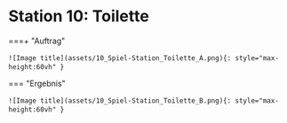 
# Station 10: Toilette


===+ "Auftrag"

    ![Image title](assets/10_Spiel-Station_Toilette_A.png){: style="max-height:60vh" }


=== "Ergebnis"

    ![Image title](assets/10_Spiel-Station_Toilette_B.png){: style="max-height:60vh" }

